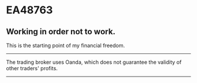# EA48763
## Working in order not to work.
This is the starting point of my financial freedom.
***
The trading broker uses Oanda, which does not guarantee the validity of other traders' profits.
***
